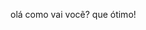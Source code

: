 olá como vai vocẽ?
que ótimo!
<!---
maylimaxz/maylimaxz is a ✨ special ✨ repository because its `README.md` (this file) appears on your GitHub profile.
You can click the Preview link to take a look at your changes.
--->
